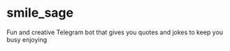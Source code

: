 # smile_sage
Fun and creative Telegram bot that gives you quotes and jokes to keep you busy enjoying
